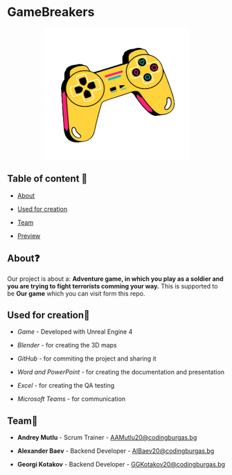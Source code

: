 # GameBreakers

<p align="center">
  <img src="docs\logo and project organisation\logoicon.png" />
</p>

## Table of content 📃

* [About](#About)

* [Used for creation](#Used-for-creation)

* [Team](#Team)

* [Preview](#Preview)


## About❓

Our project is about a: **Adventure game, in which you play as a soldier and you are trying to fight terrorists comming your way.** This is supported to be **Our game** which you can visit form this repo. 

## Used for creation🔧

* *Game* - Developed with Unreal Engine 4

* *Blender* - for creating the 3D maps

* *GitHub* - for commiting the project and sharing it

* *Word and PowerPoint* - for creating the documentation and presentation

* *Excel* - for creating the QA testing

* *Microsoft Teams* - for communication

## Team👋

* **Andrey Mutlu** - Scrum Trainer - <AAMutlu20@codingburgas.bg>

* **Alexander Baev** - Backend Developer - <AIBaev20@codingburgas.bg>

* **Georgi Kotakov** - Backend Developer - <GGKotakov20@codingburgas.bg>
